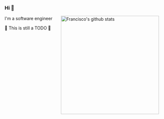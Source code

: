 ### Hi 👋 

<a href="https://github.com/xicoa1"><img src="https://github-readme-stats.vercel.app/api?username=xicoa1&count_private=true&include_all_commits=true&hide_rank=true&theme=graywhite&disable_animations=true&custom_title=Stats" align="right" width="320" alt="Francisco's github stats" /></a>

I'm a software engineer 

🚧 This is still a TODO 🚧
